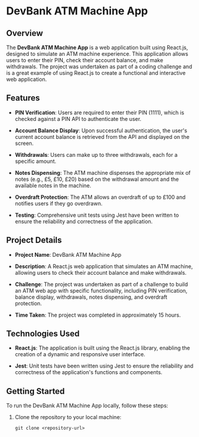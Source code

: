 # DevBank ATM Machine App

## Overview

The **DevBank ATM Machine App** is a web application built using React.js, designed to simulate an ATM machine experience. This application allows users to enter their PIN, check their account balance, and make withdrawals. The project was undertaken as part of a coding challenge and is a great example of using React.js to create a functional and interactive web application.

## Features

- **PIN Verification**: Users are required to enter their PIN (1111), which is checked against a PIN API to authenticate the user.

- **Account Balance Display**: Upon successful authentication, the user's current account balance is retrieved from the API and displayed on the screen.

- **Withdrawals**: Users can make up to three withdrawals, each for a specific amount.

- **Notes Dispensing**: The ATM machine dispenses the appropriate mix of notes (e.g., £5, £10, £20) based on the withdrawal amount and the available notes in the machine.

- **Overdraft Protection**: The ATM allows an overdraft of up to £100 and notifies users if they go overdrawn.

- **Testing**: Comprehensive unit tests using Jest have been written to ensure the reliability and correctness of the application.

## Project Details

- **Project Name**: DevBank ATM Machine App

- **Description**: A React.js web application that simulates an ATM machine, allowing users to check their account balance and make withdrawals.

- **Challenge**: The project was undertaken as part of a challenge to build an ATM web app with specific functionality, including PIN verification, balance display, withdrawals, notes dispensing, and overdraft protection.

- **Time Taken**: The project was completed in approximately 15 hours.

## Technologies Used

- **React.js**: The application is built using the React.js library, enabling the creation of a dynamic and responsive user interface.

- **Jest**: Unit tests have been written using Jest to ensure the reliability and correctness of the application's functions and components.

## Getting Started

To run the DevBank ATM Machine App locally, follow these steps:

1. Clone the repository to your local machine:

   ```shell
   git clone <repository-url>
